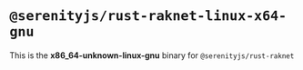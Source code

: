 # `@serenityjs/rust-raknet-linux-x64-gnu`

This is the **x86_64-unknown-linux-gnu** binary for `@serenityjs/rust-raknet`
